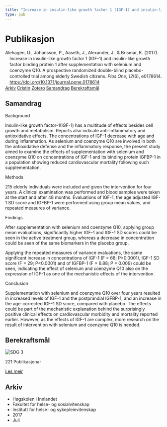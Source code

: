 ```yaml
---
title: "Increase in insulin-like growth factor 1 (IGF-1) and insulin-like growth factor binding protein 1 after supplementation with selenium and coenzyme Q10. A prospective randomized double-blind placebo-controlled trial among elderly Swedish citizens"
type: pub
---
```

<h1>Publikasjon</h1>
<article id="csl-bib-container-YLAYPBH4" class="csl-bib-container">
  <div class="csl-bib-body" style="line-height: 1.35; padding-left: 1em; text-indent:-1em;">
  <div class="csl-entry">Alehagen, U., Johansson, P., Aaseth, J., Alexander, J., &amp; Brismar, K. (2017). Increase in insulin-like growth factor 1 (IGF-1) and insulin-like growth factor binding protein 1 after supplementation with selenium and coenzyme Q10. A prospective randomized double-blind placebo-controlled trial among elderly Swedish citizens. <i>Plos One</i>, <i>12</i>(6), e0178614. <a href="https://doi.org/10.1371/journal.pone.0178614">https://doi.org/10.1371/journal.pone.0178614</a></div>
</div>
  <div class="csl-bib-buttons">
    <a href="#taxonomy-article-YLAYPBH4" class="csl-bib-button">Arkiv</a>
    <a href="https://app.cristin.no/results/show.jsf?id=1481683" alt="Cristin URL" class="csl-bib-button">Cristin</a>
    <a href="http://zotero.org/groups/5022929/items/YLAYPBH4" alt="Zotero URL" class="csl-bib-button">Zotero</a>
    <a href="#abstract-article-YLAYPBH4" class="csl-bib-button">Samandrag</a>
    <a href="#sdg-article-YLAYPBH4" class="csl-bib-button">Berekraftsmål</a>
  </div>
  <div id="csl-bib-meta-container-YLAYPBH4"></div>
</article>
<div id="csl-bib-meta-YLAYPBH4" class="csl-bib-meta">
  <article id="abstract-article-YLAYPBH4" class="abstract-article">
    <h1>Samandrag</h1>
    Background 
 
Insulin-like growth factor-1(IGF-1) has a multitude of effects besides cell growth and metabolism. Reports also indicate anti-inflammatory and antioxidative effects. The concentrations of IGF-1 decrease with age and during inflammation. As selenium and coenzyme Q10 are involved in both the antioxidative defense and the inflammatory response, the present study aimed to examine the effects of supplementation with selenium and coenzyme Q10 on concentrations of IGF-1 and its binding protein IGFBP-1 in a population showing reduced cardiovascular mortality following such supplementation. 
 
Methods 
 
215 elderly individuals were included and given the intervention for four years. A clinical examination was performed and blood samples were taken at the start and after 48 months. Evaluations of IGF-1, the age adjusted IGF-1 SD score and IGFBP-1 were performed using group mean values, and repeated measures of variance. 
 
Findings 
 
After supplementation with selenium and coenzyme Q10, applying group mean evaluations, significantly higher IGF-1 and IGF-1 SD scores could be seen in the active treatment group, whereas a decrease in concentration could be seen of the same biomarkers in the placebo group. 
 
Applying the repeated measures of variance evaluations, the same significant increase in concentrations of IGF-1 (F = 68; P&gt;0.0001), IGF-1 SD score (F = 29; P&lt;0.0001) and of IGFBP-1 (F = 6.88; P = 0.009) could be seen, indicating the effect of selenium and coenzyme Q10 also on the expression of IGF-1 as one of the mechanistic effects of the intervention. 
 
Conclusion 
 
Supplementation with selenium and coenzyme Q10 over four years resulted in increased levels of IGF-1 and the postprandial IGFBP-1, and an increase in the age-corrected IGF-1 SD score, compared with placebo. The effects could be part of the mechanistic explanation behind the surprisingly positive clinical effects on cardiovascular morbidity and mortality reported earlier. However, as the effects of IGF-1 are complex, more research on the result of intervention with selenium and coenzyme Q10 is needed.
  </article>
  <article id="sdg-article-YLAYPBH4" class="sdg-article">
    <h1>Berekraftsmål</h1>
    <div class="sdg-container"><div id="sdg3" class="sdg">
<img src="{{< params subfolder >}}images/sdg/sdg03_no.png" class="image" alt="SDG 3">
<div class="sdg-overlay">
<p class="sdg-publication-count"><span>221</span> Publikasjonar</p>
<p><a href="https://www.fn.no/om-fn/fns-baerekraftsmaal/god-helse-og-livskvalitet?lang=nno-NO" class="sdg-read-more">Les meir</a></p>
</div>
</div></div>
  </article>
  <article id="taxonomy-article-YLAYPBH4" class="taxonomy-article">
    <h1>Arkiv</h1>
    <ul>
      <li>Høgskolen i Innlandet</li>
      <li>Fakultet for helse- og sosialvitenskap</li>
      <li>Institutt for helse- og sykepleievitenskap</li>
      <li>2017</li>
      <li>Juli</li>
    </ul>
  </article>
</div>
